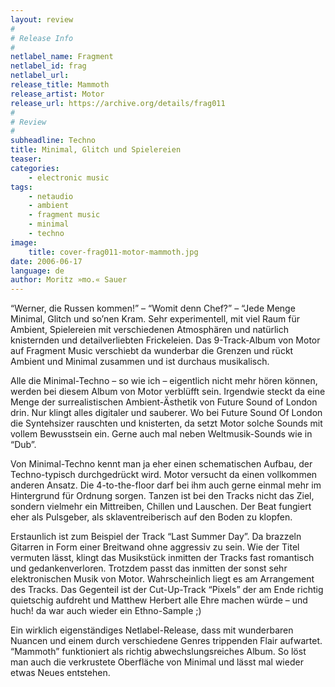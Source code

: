 ```yaml
---
layout: review
#
# Release Info
#
netlabel_name: Fragment
netlabel_id: frag
netlabel_url: 
release_title: Mammoth
release_artist: Motor
release_url: https://archive.org/details/frag011
#
# Review
#
subheadline: Techno
title: Minimal, Glitch und Spielereien
teaser: 
categories:
    - electronic music
tags:
    - netaudio
    - ambient
    - fragment music
    - minimal
    - techno
image:
    title: cover-frag011-motor-mammoth.jpg
date: 2006-06-17
language: de
author: Moritz »mo.« Sauer
---
```

&#8220;Werner, die Russen kommen!&#8221; &#8211; &#8220;Womit denn Chef?&#8221; &#8211; &#8220;Jede Menge Minimal, Glitch und so&#8217;nen Kram. Sehr experimentell, mit viel Raum für Ambient, Spielereien mit verschiedenen Atmosphären und natürlich knisternden und detailverliebten Frickeleien. Das 9-Track-Album von Motor auf Fragment Music verschiebt da wunderbar die Grenzen und rückt Ambient und Minimal zusammen und ist durchaus musikalisch.<!--more-->

Alle die Minimal-Techno &#8211; so wie ich &#8211; eigentlich nicht mehr hören können, werden bei diesem Album von Motor verblüfft sein. Irgendwie steckt da eine Menge der surrealistischen Ambient-Ästhetik von Future Sound of London drin. Nur klingt alles digitaler und sauberer. Wo bei Future Sound Of London die Syntehsizer rauschten und knisterten, da setzt Motor solche Sounds mit vollem Bewusstsein ein. Gerne auch mal neben Weltmusik-Sounds wie in &#8220;Dub&#8221;.

Von Minimal-Techno kennt man ja eher einen schematischen Aufbau, der Techno-typisch durchgedrückt wird. Motor versucht da einen vollkommen anderen Ansatz. Die 4-to-the-floor darf bei ihm auch gerne einmal mehr im Hintergrund für Ordnung sorgen. Tanzen ist bei den Tracks nicht das Ziel, sondern vielmehr ein Mittreiben, Chillen und Lauschen. Der Beat fungiert eher als Pulsgeber, als sklaventreiberisch auf den Boden zu klopfen.

Erstaunlich ist zum Beispiel der Track &#8220;Last Summer Day&#8221;. Da brazzeln Gitarren in Form einer Breitwand ohne aggressiv zu sein. Wie der Titel vermuten lässt, klingt das Musikstück inmitten der Tracks fast romantisch und gedankenverloren. Trotzdem passt das inmitten der sonst sehr elektronischen Musik von Motor. Wahrscheinlich liegt es am Arrangement des Tracks. Das Gegenteil ist der Cut-Up-Track &#8220;Pixels&#8221; der am Ende richtig quietschig aufdreht und Matthew Herbert alle Ehre machen würde &#8211; und huch! da war auch wieder ein Ethno-Sample ;)

Ein wirklich eigenständiges Netlabel-Release, dass mit wunderbaren Nuancen und einem durch verschiedene Genres trippenden Flair aufwartet. &#8220;Mammoth&#8221; funktioniert als richtig abwechslungsreiches Album. So löst man auch die verkrustete Oberfläche von Minimal und lässt mal wieder etwas Neues entstehen.
